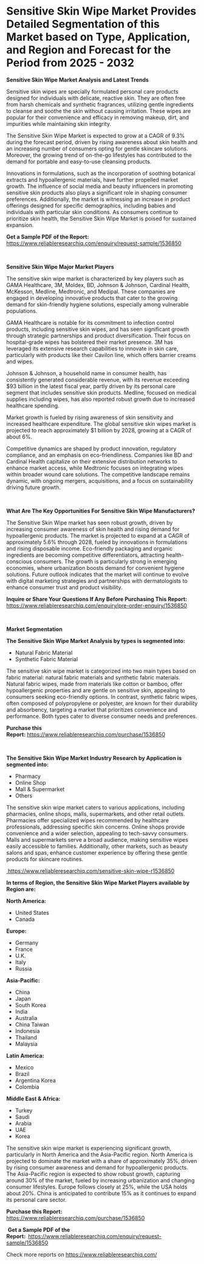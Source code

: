 <p><h1>Sensitive Skin Wipe Market Provides Detailed Segmentation of this Market based on Type, Application, and Region and Forecast for the Period from 2025 - 2032</h1></p><p><strong>Sensitive Skin Wipe Market Analysis and Latest Trends</strong></p>
<p><p>Sensitive skin wipes are specially formulated personal care products designed for individuals with delicate, reactive skin. They are often free from harsh chemicals and synthetic fragrances, utilizing gentle ingredients to cleanse and soothe the skin without causing irritation. These wipes are popular for their convenience and efficacy in removing makeup, dirt, and impurities while maintaining skin integrity. </p><p>The Sensitive Skin Wipe Market is expected to grow at a CAGR of 9.3% during the forecast period, driven by rising awareness about skin health and an increasing number of consumers opting for gentle skincare solutions. Moreover, the growing trend of on-the-go lifestyles has contributed to the demand for portable and easy-to-use cleansing products. </p><p>Innovations in formulations, such as the incorporation of soothing botanical extracts and hypoallergenic materials, have further propelled market growth. The influence of social media and beauty influencers in promoting sensitive skin products also plays a significant role in shaping consumer preferences. Additionally, the market is witnessing an increase in product offerings designed for specific demographics, including babies and individuals with particular skin conditions. As consumers continue to prioritize skin health, the Sensitive Skin Wipe Market is poised for sustained expansion.</p></p>
<p><strong>Get a Sample PDF of the Report:&nbsp;</strong> <a href="https://www.reliableresearchiq.com/enquiry/request-sample/1536850?utm_campaign=2247&utm_medium=2&utm_source=Github&utm_content=ia&utm_term=09022025&utm_id=sensitive-skin-wipe">https://www.reliableresearchiq.com/enquiry/request-sample/1536850</a></p>
<p>&nbsp;</p>
<p><strong>Sensitive Skin Wipe Major Market Players</strong></p>
<p><p>The sensitive skin wipe market is characterized by key players such as GAMA Healthcare, 3M, Moldex, BD, Johnson & Johnson, Cardinal Health, McKesson, Medline, Medtronic, and Medipal. These companies are engaged in developing innovative products that cater to the growing demand for skin-friendly hygiene solutions, especially among vulnerable populations.</p><p>GAMA Healthcare is notable for its commitment to infection control products, including sensitive skin wipes, and has seen significant growth through strategic partnerships and product diversification. Their focus on hospital-grade wipes has bolstered their market presence. 3M has leveraged its extensive research capabilities to innovate in skin care, particularly with products like their Cavilon line, which offers barrier creams and wipes.</p><p>Johnson & Johnson, a household name in consumer health, has consistently generated considerable revenue, with its revenue exceeding $93 billion in the latest fiscal year, partly driven by its personal care segment that includes sensitive skin products. Medline, focused on medical supplies including wipes, has also reported robust growth due to increased healthcare spending.</p><p>Market growth is fueled by rising awareness of skin sensitivity and increased healthcare expenditure. The global sensitive skin wipes market is projected to reach approximately $1 billion by 2028, growing at a CAGR of about 6%. </p><p>Competitive dynamics are shaped by product innovation, regulatory compliance, and an emphasis on eco-friendliness. Companies like BD and Cardinal Health capitalize on their extensive distribution networks to enhance market access, while Medtronic focuses on integrating wipes within broader wound care solutions. The competitive landscape remains dynamic, with ongoing mergers, acquisitions, and a focus on sustainability driving future growth.</p></p>
<p>&nbsp;</p>
<p><strong>What Are The Key Opportunities For Sensitive Skin Wipe Manufacturers?</strong></p>
<p><p>The Sensitive Skin Wipe market has seen robust growth, driven by increasing consumer awareness of skin health and rising demand for hypoallergenic products. The market is projected to expand at a CAGR of approximately 5.6% through 2028, fueled by innovations in formulations and rising disposable income. Eco-friendly packaging and organic ingredients are becoming competitive differentiators, attracting health-conscious consumers. The growth is particularly strong in emerging economies, where urbanization boosts demand for convenient hygiene solutions. Future outlook indicates that the market will continue to evolve with digital marketing strategies and partnerships with dermatologists to enhance consumer trust and product visibility.</p></p>
<p><strong>Inquire or Share Your Questions If Any Before Purchasing This Report:</strong> <a href="https://www.reliableresearchiq.com/enquiry/pre-order-enquiry/1536850?utm_campaign=2247&utm_medium=2&utm_source=Github&utm_content=ia&utm_term=09022025&utm_id=sensitive-skin-wipe">https://www.reliableresearchiq.com/enquiry/pre-order-enquiry/1536850</a></p>
<p>&nbsp;</p>
<p><strong>Market Segmentation</strong></p>
<p><strong>The Sensitive Skin Wipe Market Analysis by types is segmented into:</strong></p>
<p><ul><li>Natural Fabric Material</li><li>Synthetic Fabric Material</li></ul></p>
<p><p>The sensitive skin wipe market is categorized into two main types based on fabric material: natural fabric materials and synthetic fabric materials. Natural fabric wipes, made from materials like cotton or bamboo, offer hypoallergenic properties and are gentle on sensitive skin, appealing to consumers seeking eco-friendly options. In contrast, synthetic fabric wipes, often composed of polypropylene or polyester, are known for their durability and absorbency, targeting a market that prioritizes convenience and performance. Both types cater to diverse consumer needs and preferences.</p></p>
<p><strong>Purchase this Report:&nbsp;</strong><a href="https://www.reliableresearchiq.com/purchase/1536850?utm_campaign=2247&utm_medium=2&utm_source=Github&utm_content=ia&utm_term=09022025&utm_id=sensitive-skin-wipe">https://www.reliableresearchiq.com/purchase/1536850</a></p>
<p>&nbsp;</p>
<p><strong>The Sensitive Skin Wipe Market Industry Research by Application is segmented into:</strong></p>
<p><ul><li>Pharmacy</li><li>Online Shop</li><li>Mall & Supermarket</li><li>Others</li></ul></p>
<p><p>The sensitive skin wipe market caters to various applications, including pharmacies, online shops, malls, supermarkets, and other retail outlets. Pharmacies offer specialized wipes recommended by healthcare professionals, addressing specific skin concerns. Online shops provide convenience and a wider selection, appealing to tech-savvy consumers. Malls and supermarkets serve a broad audience, making sensitive wipes easily accessible to families. Additionally, other markets, such as beauty salons and spas, enhance customer experience by offering these gentle products for skincare routines.</p></p>
<p><a href="https://www.reliableresearchiq.com/sensitive-skin-wipe-r1536850?utm_campaign=2247&utm_medium=2&utm_source=Github&utm_content=ia&utm_term=09022025&utm_id=sensitive-skin-wipe">&nbsp;https://www.reliableresearchiq.com/sensitive-skin-wipe-r1536850</a></p>
<p><strong>In terms of Region, the Sensitive Skin Wipe Market Players available by Region are:</strong></p>
<p>
    <p> <strong> North America: </strong>
        <ul>
            <li>United States</li>
            <li>Canada</li>
        </ul>
        </p> 
    <p> <strong> Europe: </strong>
        <ul>
            <li>Germany</li>
            <li>France</li>
            <li>U.K.</li>
            <li>Italy</li>
            <li>Russia</li>
        </ul>
        </p> 
    <p> <strong> Asia-Pacific: </strong>
        <ul>
            <li>China</li>
            <li>Japan</li>
            <li>South Korea</li>
            <li>India</li>
            <li>Australia</li>
            <li>China Taiwan</li>
            <li>Indonesia</li>
            <li>Thailand</li>
            <li>Malaysia</li>
        </ul>
        </p> 
    <p> <strong> Latin America: </strong>
        <ul>
            <li>Mexico</li>
            <li>Brazil</li>
            <li>Argentina Korea</li>
            <li>Colombia</li>
        </ul>
        </p> 
    <p> <strong> Middle East & Africa: </strong>
        <ul>
            <li>Turkey</li>
            <li>Saudi</li>
            <li>Arabia</li>
            <li>UAE</li>
            <li>Korea</li>
        </ul>
    </p>
    </p>
<p><p>The sensitive skin wipe market is experiencing significant growth, particularly in North America and the Asia-Pacific region. North America is projected to dominate the market with a share of approximately 35%, driven by rising consumer awareness and demand for hypoallergenic products. The Asia-Pacific region is expected to show robust growth, capturing around 30% of the market, fueled by increasing urbanization and changing consumer lifestyles. Europe follows closely at 25%, while the USA holds about 20%. China is anticipated to contribute 15% as it continues to expand its personal care sector.</p></p>
<p><strong>Purchase this Report: </strong><a href="https://www.reliableresearchiq.com/purchase/1536850?utm_campaign=2247&utm_medium=2&utm_source=Github&utm_content=ia&utm_term=09022025&utm_id=sensitive-skin-wipe">https://www.reliableresearchiq.com/purchase/1536850</a></p>
<p>&nbsp;<strong>Get a Sample PDF of the Report:&nbsp;&nbsp;</strong><a href="https://www.reliableresearchiq.com/enquiry/request-sample/1536850?utm_campaign=2247&utm_medium=2&utm_source=Github&utm_content=ia&utm_term=09022025&utm_id=sensitive-skin-wipe">https://www.reliableresearchiq.com/enquiry/request-sample/1536850</a></p>
<p><strong></strong></p>
<p>Check more reports on <a href="https://www.reliableresearchiq.com/?utm_campaign=2247&utm_medium=2&utm_source=Github&utm_content=ia&utm_term=09022025&utm_id=sensitive-skin-wipe">https://www.reliableresearchiq.com/</a></p>